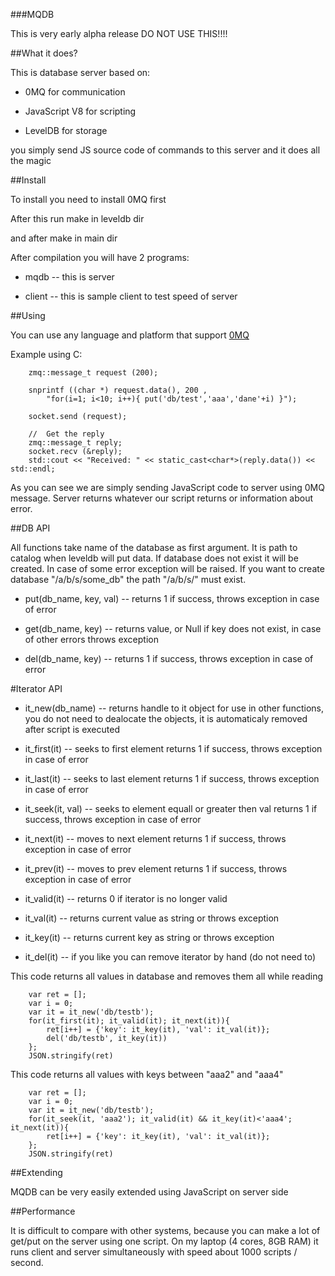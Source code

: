 ###MQDB

This is very early alpha release DO NOT USE THIS!!!!

##What it does?

This is database server based on: 

* 0MQ for communication

* JavaScript V8 for scripting

* LevelDB for storage

you simply send JS source code of commands to this server and it does all the magic


##Install

To install you need to install 0MQ first

After this run make in leveldb dir

and after make in main dir

After compilation you will have 2 programs:

* mqdb -- this is server

* client -- this is sample client to test speed of server

##Using

You can use any language and platform that support [0MQ](http://http://www.zeromq.org/)

Example using C:

        zmq::message_t request (200);
        
		snprintf ((char *) request.data(), 200 ,
            "for(i=1; i<10; i++){ put('db/test','aaa','dane'+i) }");
		
        socket.send (request);

        //  Get the reply
        zmq::message_t reply;
        socket.recv (&reply);
        std::cout << "Received: " << static_cast<char*>(reply.data()) << std::endl;
        
As you can see we are simply sending JavaScript code to server using 0MQ message.
Server returns whatever our script returns or information about error.

##DB API

All functions take name of the database as first argument. It is path to catalog when leveldb will put data. If database does not exist it will be created.
In case of some error exception will be raised. If you want to create database "/a/b/s/some_db" the path "/a/b/s/" must exist. 

* put(db_name, key, val) -- returns 1 if success, throws exception in case of error

* get(db_name, key) -- returns value, or Null if key does not exist, in case of other errors throws exception

* del(db_name, key) -- returns 1 if success, throws exception in case of error

#Iterator API

* it_new(db_name) -- returns handle to it object for use in other functions, you do not need to dealocate the objects, it is automaticaly removed after script is executed

* it_first(it) -- seeks to first element returns 1 if success, throws exception in case of error

* it_last(it) -- seeks to last element returns 1 if success, throws exception in case of error

* it_seek(it, val) -- seeks to element equall or greater then val returns 1 if success, throws exception in case of error

* it_next(it) -- moves to next element returns 1 if success, throws exception in case of error

* it_prev(it) -- moves to prev element returns 1 if success, throws exception in case of error

* it_valid(it) -- returns 0 if iterator is no longer valid

* it_val(it) -- returns current value as string or throws exception

* it_key(it) -- returns current key as string or throws exception

* it_del(it) -- if you like you can remove iterator by hand (do not need to)

This code returns all values in database and removes them all while reading

        var ret = []; 
        var i = 0; 
        var it = it_new('db/testb'); 
        for(it_first(it); it_valid(it); it_next(it)){ 
            ret[i++] = {'key': it_key(it), 'val': it_val(it)}; 
            del('db/testb', it_key(it)) 
        }; 
        JSON.stringify(ret)

This code returns all values with keys between "aaa2" and "aaa4"

        var ret = []; 
        var i = 0; 
        var it = it_new('db/testb'); 
        for(it_seek(it, 'aaa2'); it_valid(it) && it_key(it)<'aaa4'; it_next(it)){ 
            ret[i++] = {'key': it_key(it), 'val': it_val(it)}; 
        }; 
        JSON.stringify(ret)
                
##Extending

MQDB can be very easily extended using JavaScript on server side

##Performance

It is difficult to compare with other systems, because you can make a lot of get/put on the server using one script.
On my laptop (4 cores, 8GB RAM) it runs client and server simultaneously with speed about 1000 scripts / second.

       



